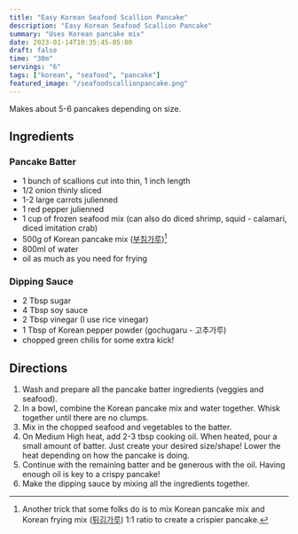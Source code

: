 ```yaml
---
title: "Easy Korean Seafood Scallion Pancake"
description: "Easy Korean Seafood Scallion Pancake"
summary: "Uses Korean pancake mix"
date: 2023-01-14T10:35:45-05:00
draft: false
time: "30m"
servings: "6"
tags: ["korean", "seafood", "pancake"]
featured_image: "/seafoodscallionpancake.png"
---
```


Makes about 5-6 pancakes depending on size.

## Ingredients

### Pancake Batter
- 1 bunch of scallions cut into thin, 1 inch length
- 1/2 onion thinly sliced
- 1-2 large carrots julienned
- 1 red pepper julienned
- 1 cup of frozen seafood mix (can also do diced shrimp, squid - calamari, diced imitation crab)
- 500g of Korean pancake mix ([부침가루](https://www.google.com/search?sca_esv=598399931&sxsrf=ACQVn0_cLCAYDYWXU4rnXywjHos9J6DJIg:1705247571179&q=%EB%B6%80%EC%B9%A8%EA%B0%80%EB%A3%A8&tbm=isch&source=univ&fir=hIwCXJKTWTZMdM%252C9XgtUd3W-xv_5M%252C_%253BMoUle-CgmWpvNM%252CEIcPFljFMLp27M%252C_%253Bm_CgaXyaAWNHYM%252CsqErikKx3aUHPM%252C_%253Bl2B45RdsPuPHCM%252Cx_JqOPsT5xCwyM%252C_%253BZIMk8Ss98lmYFM%252CIGsbb2-J93Oi_M%252C_%253BAY4JOuYUcjmdmM%252C4IYu8j29_vkMMM%252C_%253B0wvArrk9IHuL4M%252Cpsh2icXuCVEd_M%252C_%253BbXHSdnkfEsLV2M%252CCU85iMdgfyWJgM%252C_%253BhBqQ3OIljsd5JM%252C3OG98rdxjlJZMM%252C_%253BHGKBiVjEB2PDTM%252C-Y05e9olr6q0eM%252C_&usg=AI4_-kT90MpTaojs_vXiUxysmowjdefGrQ&biw=1440&bih=701&dpr=2))[^1]
- 800ml of water
- oil as much as you need for frying

### Dipping Sauce
- 2 Tbsp sugar
- 4 Tbsp soy sauce
- 2 Tbsp vinegar (I use rice vinegar)
- 1 Tbsp of Korean pepper powder (gochugaru - 고추가루)
- chopped green chilis for some extra kick!

## Directions

1. Wash and prepare all the pancake batter ingredients (veggies and seafood).
2. In a bowl, combine the Korean pancake mix and water together. Whisk together until there are no clumps.
3. Mix in the chopped seafood and vegetables to the batter.
4. On Medium High heat, add 2-3 tbsp cooking oil. When heated, pour a small amount of batter. Just create your desired size/shape! Lower the heat depending on how the pancake is doing.
5. Continue with the remaining batter and be generous with the oil. Having enough oil is key to a crispy pancake!
6. Make the dipping sauce by mixing all the ingredients together.

[^1]: Another trick that some folks do is to mix Korean pancake mix and Korean frying mix ([튀김가루](https://www.google.com/search?q=%08%ED%8A%80%EA%B9%80%EA%B0%80%EB%A3%A8&tbm=isch&ved=2ahUKEwjuxquunt2DAxWWBGIAHZqvDfkQ2-cCegQIABAA&oq=%08%ED%8A%80%EA%B9%80%EA%B0%80%EB%A3%A8&gs_lcp=CgNpbWcQAzoECCMQJzoFCAAQgAQ6BggAEAcQHlC9Bli2LGDWLmgGcAB4AYABnAGIAYsLkgEEMTYuMZgBAKABAaoBC2d3cy13aXotaW1nwAEB&sclient=img&ei=dQOkZa64K5aJiLMPmt-2yA8&bih=701&biw=1440)) 1:1 ratio to create a crispier pancake.